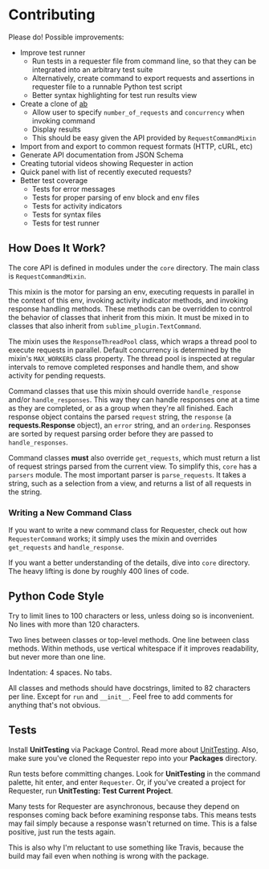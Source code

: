 # Contributing
Please do! Possible improvements:

- Improve test runner
  + Run tests in a requester file from command line, so that they can be integrated into an arbitrary test suite
  + Alternatively, create command to export requests and assertions in requester file to a runnable Python test script
  + Better syntax highlighting for test run results view
- Create a clone of [ab](http://httpd.apache.org/docs/current/programs/ab.html)
  + Allow user to specify `number_of_requests` and `concurrency` when invoking command
  + Display results
  + This should be easy given the API provided by `RequestCommandMixin`
- Import from and export to common request formats (HTTP, cURL, etc)
- Generate API documentation from JSON Schema
- Creating tutorial videos showing Requester in action
- Quick panel with list of recently executed requests?
- Better test coverage
  + Tests for error messages
  + Tests for proper parsing of env block and env files
  + Tests for activity indicators
  + Tests for syntax files
  + Tests for test runner


## How Does It Work?
The core API is defined in modules under the `core` directory. The main class is `RequestCommandMixin`.

This mixin is the motor for parsing an env, executing requests in parallel in the context of this env, invoking activity indicator methods, and invoking response handling methods. These methods can be overridden to control the behavior of classes that inherit from this mixin. It must be mixed in to classes that also inherit from `sublime_plugin.TextCommand`.

The mixin uses the `ResponseThreadPool` class, which wraps a thread pool to execute requests in parallel. Default concurrency is determined by the mixin's `MAX_WORKERS` class property. The thread pool is inspected at regular intervals to remove completed responses and handle them, and show activity for pending requests.

Command classes that use this mixin should override `handle_response` and/or `handle_responses`. This way they can handle responses one at a time as they are completed, or as a group when they're all finished. Each response object contains the parsed `request` string, the `response` (a __requests.Response__ object), an `error` string, and an `ordering`. Responses are sorted by request parsing order before they are passed to `handle_responses`.

Command classes __must__ also override `get_requests`, which must return a list of request strings parsed from the current view. To simplify this, `core` has a `parsers` module. The most important parser is `parse_requests`. It takes a string, such as a selection from a view, and returns a list of all requests in the string.


### Writing a New Command Class
If you want to write a new command class for Requester, check out how `RequesterCommand` works; it simply uses the mixin and overrides `get_requests` and `handle_response`.

If you want a better understanding of the details, dive into `core` directory. The heavy lifting is done by roughly 400 lines of code.


## Python Code Style
Try to limit lines to 100 characters or less, unless doing so is inconvenient. No lines with more than 120 characters.

Two lines between classes or top-level methods. One line between class methods. Within methods, use vertical whitespace if it improves readability, but never more than one line.

Indentation: 4 spaces. No tabs.

All classes and methods should have docstrings, limited to 82 characters per line. Except for `run` and `__init__`. Feel free to add comments for anything that's not obvious.


## Tests
Install __UnitTesting__ via Package Control. Read more about [UnitTesting](https://github.com/randy3k/UnitTesting-example). Also, make sure you've cloned the Requester repo into your __Packages__ directory.

Run tests before committing changes. Look for __UnitTesting__ in the command palette, hit enter, and enter `Requester`. Or, if you've created a project for Requester, run __UnitTesting: Test Current Project__.

Many tests for Requester are asynchronous, because they depend on responses coming back before examining response tabs. This means tests may fail simply because a response wasn't returned on time. This is a false positive, just run the tests again.

This is also why I'm reluctant to use something like Travis, because the build may fail even when nothing is wrong with the package.
